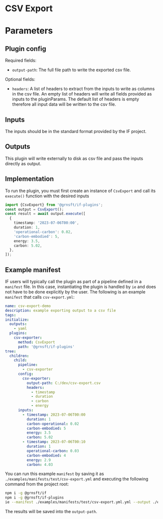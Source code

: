 # CSV Export

# Parameters

## Plugin config

Required fields:

- `output-path`: The full file path to write the exported csv file.

Optional fields:

- `headers`: A list of headers to extract from the inputs to write as columns in the csv file. An empty list of headers will write all fields provided as inputs to the pluginParams.
  The default list of headers is empty therefore all input data will be written to the csv file.

## Inputs

The inputs should be in the standard format provided by the IF project.

## Outputs

This plugin will write externally to disk as csv file and pass the inputs directly as output.

## Implementation

To run the plugin, you must first create an instance of `CsvExport` and call its `execute()` function with the desired inputs

```typescript
import {CsvExport} from '@grnsft/if-plugins';
const output = CsvExport();
const result = await output.execute([
  {
    timestamp: '2023-07-06T00:00',
    duration: 1,
    'operational-carbon': 0.02,
    'carbon-embodied': 5,
    energy: 3.5,
    carbon: 5.02,
  },
]);
```

## Example manifest

IF users will typically call the plugin as part of a pipeline defined in a `manifest`
file. In this case, instantiating the plugin is handled by
`ie` and does not have to be done explicitly by the user.
The following is an example `manifest` that calls `csv-export.yml`:

```yaml
name: csv-export-demo
description: example exporting output to a csv file
tags:
initialize:
  outputs:
    - yaml
  plugins:
    csv-exporter:
      method: CsvExport
      path: '@grnsft/if-plugins'
tree:
  children:
    child:
      pipeline:
        - csv-exporter
      config:
        csv-exporter:
          output-path: C:/dev/csv-export.csv
          headers:
            - timestamp
            - duration
            - carbon
            - energy
      inputs:
        - timestamp: 2023-07-06T00:00
          duration: 1
          carbon-operational: 0.02
          carbon-embodied: 5
          energy: 3.5
          carbon: 5.02
        - timestamp: 2023-07-06T00:10
          duration: 1
          operational-carbon: 0.03
          carbon-embodied: 4
          energy: 2.9
          carbon: 4.03
```

You can run this example `manifest` by saving it as `./examples/manifests/test/csv-export.yml` and executing the following command from the project root:

```sh
npm i -g @grnsft/if
npm i -g @grnsft/if-plugins
ie --manifest ./examples/manifests/test/csv-export.yml.yml --output ./examples/outputs/csv-export.yml.yml
```

The results will be saved into the `output-path`.

